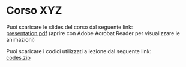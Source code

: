 # Corso XYZ

Puoi scaricare le slides del corso dal seguente link:<br>
[presentation.pdf](../../releases/latest/download/presentation.pdf) (aprire con Adobe Acrobat Reader per visualizzare le animazioni)

Puoi scaricare i codici utilizzati a lezione dal seguente link:<br>
[codes.zip](../../releases/latest/download/codes.zip)
 
